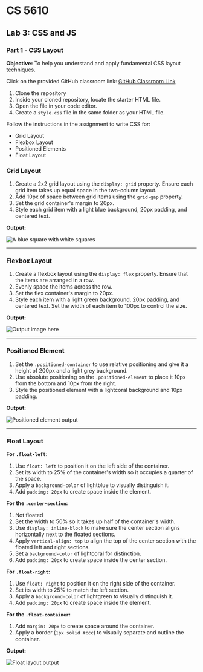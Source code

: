 # CS 5610

## Lab 3: CSS and JS

### Part 1 - CSS Layout

**Objective:** To help you understand and apply fundamental CSS layout techniques.

Click on the provided GitHub classroom link: [GitHub Classroom Link](https://classroom.github.com/a/mXKvnqJe)

1. Clone the repository  
2. Inside your cloned repository, locate the starter HTML file.  
3. Open the file in your code editor.  
4. Create a `style.css` file in the same folder as your HTML file.  

Follow the instructions in the assignment to write CSS for:

- Grid Layout
- Flexbox Layout
- Positioned Elements
- Float Layout

### Grid Layout

1. Create a 2x2 grid layout using the `display: grid` property. Ensure each grid item takes up equal space in the two-column layout.  
2. Add 10px of space between grid items using the `grid-gap` property.  
3. Set the grid container's margin to 20px.  
4. Style each grid item with a light blue background, 20px padding, and centered text.

**Output:**

![A blue square with white squares](https://github.com/hazraimran/5610_labquiz3/issues/1#issue-2549103349)

---

### Flexbox Layout

1. Create a flexbox layout using the `display: flex` property. Ensure that the items are arranged in a row.  
2. Evenly space the items across the row.  
3. Set the flex container's margin to 20px.  
4. Style each item with a light green background, 20px padding, and centered text. Set the width of each item to 100px to control the size.

**Output:**

![Output image here](image-link-here)

---

### Positioned Element

1. Set the `.positioned-container` to use relative positioning and give it a height of 200px and a light grey background.  
2. Use absolute positioning on the `.positioned-element` to place it 10px from the bottom and 10px from the right.  
3. Style the positioned element with a lightcoral background and 10px padding.

**Output:**

![Positioned element output](image-link-here)

---

### Float Layout

**For `.float-left`:**

1. Use `float: left` to position it on the left side of the container.  
2. Set its width to 25% of the container's width so it occupies a quarter of the space.  
3. Apply a `background-color` of lightblue to visually distinguish it.  
4. Add `padding: 20px` to create space inside the element.

**For the `.center-section`:**

1. Not floated  
2. Set the width to 50% so it takes up half of the container's width.  
3. Use `display: inline-block` to make sure the center section aligns horizontally next to the floated sections.  
4. Apply `vertical-align: top` to align the top of the center section with the floated left and right sections.  
5. Set a `background-color` of lightcoral for distinction.  
6. Add `padding: 20px` to create space inside the center section.

**For `.float-right`:**

1. Use `float: right` to position it on the right side of the container.  
2. Set its width to 25% to match the left section.  
3. Apply a `background-color` of lightgreen to visually distinguish it.  
4. Add `padding: 20px` to create space inside the element.

**For the `.float-container`:**

1. Add `margin: 20px` to create space around the container.  
2. Apply a border (`1px solid #ccc`) to visually separate and outline the container.

**Output:**

![Float layout output](image-link-here)
